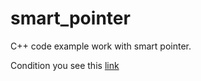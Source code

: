 # smart_pointer
C++ code example work with smart pointer.

Condition you see this [link](https://github.com/netology-code/cppl-homeworks/tree/main/10/01)
